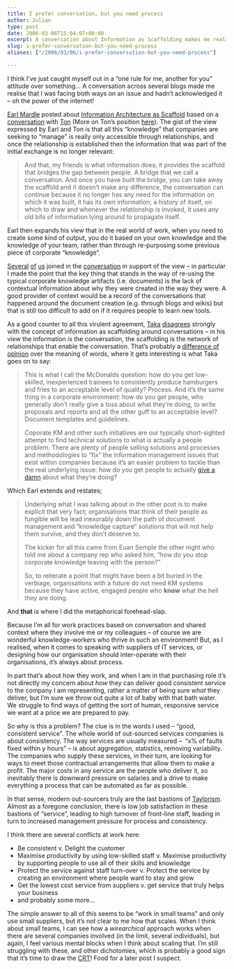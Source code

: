 ```yaml
---
title: I prefer conversation, but you need process
author: Julian
type: post
date: 2006-03-06T15:04:07+00:00
excerpt: A conversation about Information as Scaffolding makes me realise some of the contradictions in my approach to things, and leads to speculation about how to make out-sourced services work in a wierarchical way...
slug: i-prefer-conversation-but-you-need-process 
aliases: ["/2006/03/06/i-prefer-conversation-but-you-need-process"]

---
```

<p align="left">
  I think I&rsquo;ve just caught myself out in a &ldquo;one rule for me, another for you&rdquo; attitude over something&hellip; A conversation across several blogs made me realise that I was facing both ways on an issue and hadn&rsquo;t acknowledged it &ndash; oh the power of the internet!
</p>

<p align="left">
  <a href="https://www.kn.com.au/networks/">Earl Mardle</a> posted about <a href="https://www.kn.com.au/networks/2006/03/information_arc.html">Information Architecture as Scaffold</a> based on a <a href="https://www.kn.com.au/networks/2006/03/blogs_as_social.html#comment-14522322">conversation</a> with <a href="https://www.zylstra.org/blog">Ton</a>&nbsp;(More on Ton&rsquo;s position <a href="https://www.zylstra.org/blog/archives/2006/03/relationships_a.html">here</a>). The gist of the view expressed by Earl and Ton is that all this &ldquo;knowledge&rdquo; that companies are seeking to &ldquo;manage&rdquo; is really only accessible through relationships, and once the relationship is established then the information that was part of the initial exchange is no longer relevant:
</p>

<blockquote cite="https://www.kn.com.au/networks/2006/03/information_arc.html">
  <p>
    And that, my friends is what information does; it provides the scaffold that bridges the gap between people. A bridge that we call a conversation. And once you have built the bridge, you can take away the scaffold and it doesn&#8217;t make any difference, the conversation can continue because it no longer has any need for the information on which it was built, it has its own information; a history of itself, on which to draw and whenever the relationship is invoked, it uses any old bits of information lying around to propagate itself.
  </p>
</blockquote>

Earl then expands his view that&nbsp;in the real world of work, when you need to create some kind of output, you do it based on your own knowledge and the knowledge of your team,&nbsp;rather than through re-purposing some previous piece of corporate &ldquo;knowledge&rdquo;. 

[Several][1] [of][2] [us][3]&nbsp;joined in the [conversation][4] in support of the view &ndash; in particular I made the point that the key thing that stands in the way of re-using the typical corporate knowledge artifacts (i.e. documents) is the lack of contextual information about why they were created in the way they were. A good provider of context would be a record of the conversations that happened around the document creation (e.g. through blogs and wikis) but that is still too difficult to add on if it requires people to learn new tools.

As a good counter to all this virulent agreement, [Taka][5] [disagrees][6] strongly with the concept of information as scaffolding around conversations &ndash; in his view the information _is_ the conversation, the scaffolding is the network of relationships that enable the conversation. That&rsquo;s probably a [difference of opinion][7] over the meaning of words, where it gets interesting is what Taka goes on to say:

<blockquote cite="https://www.awasu.com/weblog/?p=291">
  <p>
    This is what I call the McDonalds question: how do you get low-skilled, inexperienced trainees to consistently produce hamburgers and fries to an acceptable level of quality? Process. And it&rsquo;s the same thing in a corporate environment: how do you get people, who generally don&rsquo;t really give a toss about what they&rsquo;re doing, to write proposals and reports and all the other guff to an acceptable level? Document templates and guidelines.
  </p>
  
  <p>
    Coporate KM and other such initiatives are our typically short-sighted attempt to find technical solutions to what is actually a people problem. There are plenty of people selling solutions and processes and methodologies to &ldquo;fix&rdquo; the information management issues that exist within companies because it&rsquo;s an easier problem to tackle than the real underlying issue: how do you get people to actually <a href="https://www.awasu.com/weblog/?p=232">give a damn</a> about what they&rsquo;re doing?
  </p>
</blockquote>

Which Earl extends and restates;

<blockquote cite="https://www.kn.com.au/networks/2006/03/more_scaffoldin.html">
  <p dir="ltr">
    Underlying what I was talking about in the other post is to make explicit that very fact; organisations that think of their people as fungible will be lead inexorably down the path of document management and &#8220;knowledge capture&#8221; solutions that will not help them survive, and they don&#8217;t deserve to.
  </p>
  
  <p dir="ltr">
    The kicker for all this came from Euan Semple the other night who told me about a company rep who asked him, &#8220;how do you stop corporate knowledge leaving with the person?&#8221;
  </p>
  
  <p dir="ltr">
    So, to reiterate a point that might have been a bit buried in the verbiage, organisations with a future do not need KM systems because they have active, engaged people who <strong>know</strong> what the hell they are doing.
  </p>
</blockquote>

And **that** is where I did the metaphorical forehead-slap.

Because I&rsquo;m all for work practices based on conversation and shared context where they involve me or my colleagues &ndash; of course we are wonderful knowledge-workers who thrive in such an environment! But, as I realised, when it comes to speaking with suppliers of IT services, or designing how our organisation should inter-operate with their organisations, it&rsquo;s always about process. 

In part that&rsquo;s about how they work, and when I am in that purchasing role it&rsquo;s not directly my concern about _how_ they can deliver good consistent service to the company I am representing, rather a matter of being sure _what_ they deliver, but I&rsquo;m sure we throw out quite a lot of baby with that bath water. We struggle to find ways of getting the sort of human, responsive service we want at a price we are prepared to pay.

So why is this a problem? The clue is in the words I used &ndash; &ldquo;good, consistent service&rdquo;. The whole world of out-sourced services companies is about consistency. The way services are usually measured &ndash;&nbsp;&nbsp;&ldquo;x% of faults fixed within y hours&rdquo; &ndash; is about aggregation, statistics, removing variability. The companies who supply these services, in their turn, are looking for ways to meet those contractual arrangements that allow them to make a profit. The major costs in any service are the people who deliver it, so inevitably there is downward pressure on salaries and a drive to make everything a process that can be automated as far as possible. 

In that sense, modern out-sourcers truly are the last bastions of [Taylorism][8]. Almost as a foregone conclusion, there is low job satisfaction in these bastions of &ldquo;service&rdquo;, leading to high turnover of front-line staff, leading in turn to increased management pressure for process and consistency.

I think there are several conflicts at work here:

  * Be consistent v. Delight the customer
  * Maximise productivity by using low-skilled staff v. Maximise productivity by supporting people to use all of their skills and knowledge
  * Protect the service against staff turn-over v. Protect the service by creating an environment where people want to stay and grow
  * Get the lowest cost service from suppliers v. get service that truly helps your business
  * and probably some more&hellip;

The simple answer to all of this seems to be &ldquo;work in small teams&rdquo; and only use small suppliers, but it&rsquo;s not clear to me how that scales. When I think about small teams, I can see how a _wirearchical_ approach works when there are several companies involved (in the limit, several individuals), but again, I feel various mental blocks when I think about scaling that. I&rsquo;m still struggling with these, and other dichotomies, which is probably a good sign that it&rsquo;s time to draw the [CRT][9]! Food for a later post I suspect.

 [1]: https://blog.wirearchy.com/blog/
 [2]: https://www.zylstra.org/blog
 [3]: https://www.synesthesia.co.uk/blog/
 [4]: https://www.kn.com.au/networks/2006/03/information_arc.html#comments
 [5]: https://www.awasu.com/weblog/
 [6]: https://www.awasu.com/weblog/?p=291
 [7]: https://www.kn.com.au/networks/2006/03/more_scaffoldin.html
 [8]: https://en.wikipedia.org/wiki/Frederick_Winslow_Taylor
 [9]: https://www.dbrmfg.co.nz/Thinking%20Process%20CRT.htm